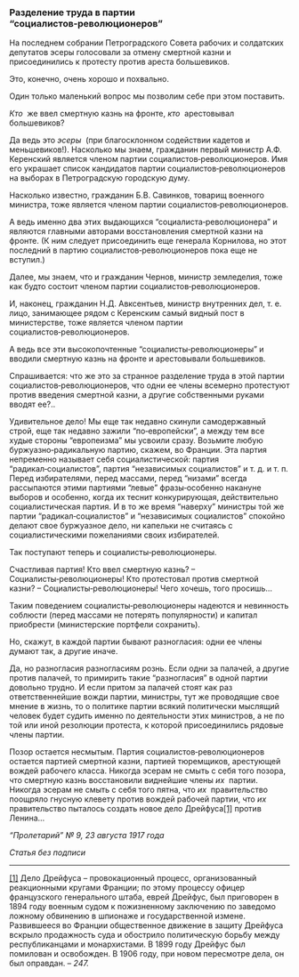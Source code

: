 ### Разделение труда в партии “социалистов‑революционеров”

На последнем собрании Петроградского Совета рабочих и солдатских депутатов эсеры голосовали за отмену смертной казни и присоединились к протесту против ареста большевиков.

Это, конечно, очень хорошо и похвально.

Один только маленький вопрос мы позволим себе при этом поставить.

_Кто_  же ввел смертную казнь на фронте, _кто_  арестовывал большевиков?

Да ведь это _эсеры_  (при благосклонном содействии кадетов и меньшевиков!). Насколько мы знаем, гражданин первый министр А.Ф. Керенский является членом партии социалистов‑революционеров. Имя его украшает список кандидатов партии социалистов‑революционеров на выборах в Петроградскую городскую думу.

Насколько известно, гражданин Б.В. Савинков, товарищ военного министра, тоже является членом партии социалистов‑революционеров.

А ведь именно два этих выдающихся “социалиста‑революционера” и являются главными авторами восстановления смертной казни на фронте. (К ним следует присоединить еще генерала Корнилова, но этот последний в партию социалистов‑революционеров пока еще не вступил.)

Далее, мы знаем, что и гражданин Чернов, министр земледелия, тоже как будто состоит членом партии социалистов‑революционеров.

И, наконец, гражданин Н.Д. Авксентьев, министр внутренних дел, т. е. лицо, занимающее рядом с Керенским самый видный пост в министерстве, тоже является членом партии социалистов‑революционеров.

А ведь все эти высокопочтенные “социалисты‑революционеры” и вводили смертную казнь на фронте и арестовывали большевиков.

Спрашивается: что же это за странное разделение труда в этой партии социалистов‑революционеров, что одни ее члены всемерно протестуют против введения смертной казни, а другие собственными руками вводят ее?..

Удивительное дело! Мы еще так недавно скинули самодержавный строй, еще так недавно зажили “по‑европейски”, а между тем все худые стороны “европеизма” мы усвоили сразу. Возьмите любую буржуазно‑радикальную партию, скажем, во Франции. Эта партия непременно называет себя социалистической: партия “радикал‑социалистов”, партия “независимых социалистов” и т. д. и т. п. Перед избирателями, перед массами, перед “низами” всегда рассыпаются этими партиями “левые” фразы‑особенно накануне выборов и особенно, когда их теснит конкурирующая, действительно социалистическая партия. И в то же время “наверху” министры той же партии “радикал‑социалистов” и “независимых социалистов” спокойно делают свое буржуазное дело, ни капельки не считаясь с социалистическими пожеланиями своих избирателей.

Так поступают теперь и социалисты‑революционеры.

Счастливая партия! Кто ввел смертную казнь? – Социалисты‑революционеры! Кто протестовал против смертной казни? – Социалисты‑революционеры! Чего хочешь, того просишь…

Таким поведением социалисты‑революционеры надеются и невинность соблюсти (перед массами не потерять популярности) и капитал приобрести (министерские портфели сохранить).

Но, скажут, в каждой партии бывают разногласия: одни ее члены думают так, а другие иначе.

Да, но разногласия разногласиям рознь. Если одни за палачей, а другие против палачей, то примирить такие “разногласия” в одной партии довольно трудно. И если притом за палачей стоят как раз ответственнейшие вожди партии, министры, тут же проводящие свое мнение в жизнь, то о политике партии всякий политически мыслящий человек будет судить именно по деятельности этих министров, а не по той или иной резолюции протеста, к которой присоединились рядовые члены партии.

Позор остается несмытым. Партия социалистов‑революционеров остается партией смертной казни, партией тюремщиков, арестующей вождей рабочего класса. Никогда эсерам не смыть с себя того позора, что смертную казнь восстановили виднейшие члены _их_  партии. Никогда эсерам не смыть с себя того пятна, что _их_  правительство поощряло гнусную клевету против вождей рабочей партии, что _их_  правительство пыталось создать новое дело Дрейфуса[[1]](#_ftn1) против Ленина…

_“Пролетарий” №_ _9, 23 августа 1917 года_

_Статья без подписи_

  

---

[[1]](#_ftnref1) Дело Дрейфуса – провокационный процесс, организованный реакционными кругами Франции; по этому процессу офицер французского генерального штаба, еврей Дрейфус, был приговорен в 1894 году военным судом к пожизненному заключению по заведомо ложному обвинению в шпионаже и государственной измене. Развившееся во Франции общественное движение в защиту Дрейфуса вскрыло продажность суда и обострило политическую борьбу между республиканцами и монархистами. В 1899 году Дрейфус был помилован и освобожден. В 1906 году, при новом пересмотре дела, он был оправдан. – _247._